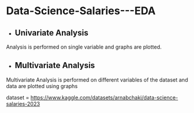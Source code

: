# Data-Science-Salaries---EDA

- ## Univariate Analysis
Analysis is performed on single variable and graphs are plotted.



- ## Multivariate Analysis
Multivariate Analysis is performed on different variables of the dataset and data are plotted using graphs



dataset = https://www.kaggle.com/datasets/arnabchaki/data-science-salaries-2023
